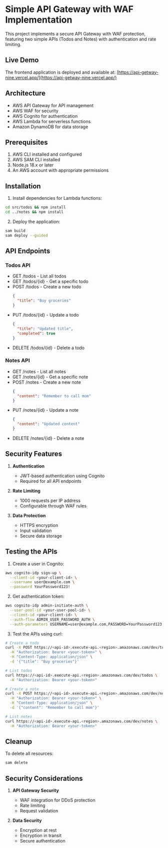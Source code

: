 # Simple API Gateway with WAF Implementation

This project implements a secure API Gateway with WAF protection, featuring two simple APIs (Todos and Notes) with authentication and rate limiting.

## Live Demo

The frontend application is deployed and available at: [https://api-getway-nine.vercel.app/](https://api-getway-nine.vercel.app/)

## Architecture

- AWS API Gateway for API management
- AWS WAF for security
- AWS Cognito for authentication
- AWS Lambda for serverless functions
- Amazon DynamoDB for data storage

## Prerequisites

1. AWS CLI installed and configured
2. AWS SAM CLI installed
3. Node.js 18.x or later
4. An AWS account with appropriate permissions

## Installation

1. Install dependencies for Lambda functions:
```bash
cd src/todos && npm install
cd ../notes && npm install
```

2. Deploy the application:
```bash
sam build
sam deploy --guided
```

## API Endpoints

### Todos API
- GET /todos - List all todos
- GET /todos/{id} - Get a specific todo
- POST /todos - Create a new todo
  ```json
  {
    "title": "Buy groceries"
  }
  ```
- PUT /todos/{id} - Update a todo
  ```json
  {
    "title": "Updated title",
    "completed": true
  }
  ```
- DELETE /todos/{id} - Delete a todo

### Notes API
- GET /notes - List all notes
- GET /notes/{id} - Get a specific note
- POST /notes - Create a new note
  ```json
  {
    "content": "Remember to call mom"
  }
  ```
- PUT /notes/{id} - Update a note
  ```json
  {
    "content": "Updated content"
  }
  ```
- DELETE /notes/{id} - Delete a note

## Security Features

1. **Authentication**
   - JWT-based authentication using Cognito
   - Required for all API endpoints

2. **Rate Limiting**
   - 1000 requests per IP address
   - Configurable through WAF rules

3. **Data Protection**
   - HTTPS encryption
   - Input validation
   - Secure data storage

## Testing the APIs

1. Create a user in Cognito:
```bash
aws cognito-idp sign-up \
  --client-id <your-client-id> \
  --username user@example.com \
  --password YourPassword123!
```

2. Get authentication token:
```bash
aws cognito-idp admin-initiate-auth \
  --user-pool-id <your-user-pool-id> \
  --client-id <your-client-id> \
  --auth-flow ADMIN_USER_PASSWORD_AUTH \
  --auth-parameters USERNAME=user@example.com,PASSWORD=YourPassword123!
```

3. Test the APIs using curl:
```bash
# Create a todo
curl -X POST https://<api-id>.execute-api.<region>.amazonaws.com/dev/todos \
  -H "Authorization: Bearer <your-token>" \
  -H "Content-Type: application/json" \
  -d '{"title": "Buy groceries"}'

# List todos
curl https://<api-id>.execute-api.<region>.amazonaws.com/dev/todos \
  -H "Authorization: Bearer <your-token>"

# Create a note
curl -X POST https://<api-id>.execute-api.<region>.amazonaws.com/dev/notes \
  -H "Authorization: Bearer <your-token>" \
  -H "Content-Type: application/json" \
  -d '{"content": "Remember to call mom"}'

# List notes
curl https://<api-id>.execute-api.<region>.amazonaws.com/dev/notes \
  -H "Authorization: Bearer <your-token>"
```

## Cleanup

To delete all resources:
```bash
sam delete
```

## Security Considerations

1. **API Gateway Security**
   - WAF integration for DDoS protection
   - Rate limiting
   - Request validation

2. **Data Security**
   - Encryption at rest
   - Encryption in transit
   - Secure authentication
